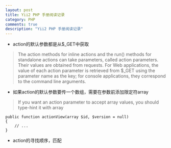 ```yaml
---
layout: post
title: Yii2 PHP 手册阅读记录
category: PHP
comments: true
description: "Yii2 PHP 手册阅读记录"
---
```





*   action的默认参数都是从$_GET中获取

>The action methods for inline actions and the run() methods for standalone
actions can take parameters, called action parameters. Their values are obtained
from requests. For Web applications, the value of each action parameter is
retrieved from $_GET using the parameter name as the key; for console applications,
they correspond to the command line arguments.

*   如果action的默认参数要传一个数组，需要在参数前添加限定符array

>If you want an action parameter to accept array values, you should type-hint it with array

```
public function actionView(array $id, $version = null)
{
    // ...
}
```

*   action的寻找顺序，匹配
